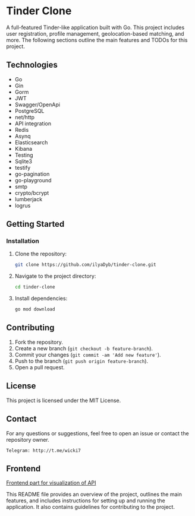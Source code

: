 # Tinder Clone

A full-featured Tinder-like application built with Go. This project includes user registration, profile management, geolocation-based matching, and more. The following sections outline the main features and TODOs for this project.

## Technologies
* Go
* Gin
* Gorm
* JWT
* Swagger/OpenApi
* PostgreSQL
* net/http
* API integration
* Redis
* Asynq
* Elasticsearch
* Kibana
* Testing
* Sqlite3
* testify
* go-pagination
* go-playground
* smtp
* crypto/bcrypt
* lumberjack
* logrus


## Getting Started

### Installation
1. Clone the repository:
    ```sh
    git clone https://github.com/ilyaDyb/tinder-clone.git
    ```
2. Navigate to the project directory:
    ```sh
    cd tinder-clone
    ```
3. Install dependencies:
    ```sh
    go mod download
    ```

## Contributing
1. Fork the repository.
2. Create a new branch (`git checkout -b feature-branch`).
3. Commit your changes (`git commit -am 'Add new feature'`).
4. Push to the branch (`git push origin feature-branch`).
5. Open a pull request.

## License
This project is licensed under the MIT License.

## Contact
For any questions or suggestions, feel free to open an issue or contact the repository owner.

`Telegram: http://t.me/wicki7`

## Frontend
[Frontend part for visualization of API](https://github.com/ilyaDyb/tinder_frontend)

This README file provides an overview of the project, outlines the main features, and includes instructions for setting up and running the application. It also contains guidelines for contributing to the project.
